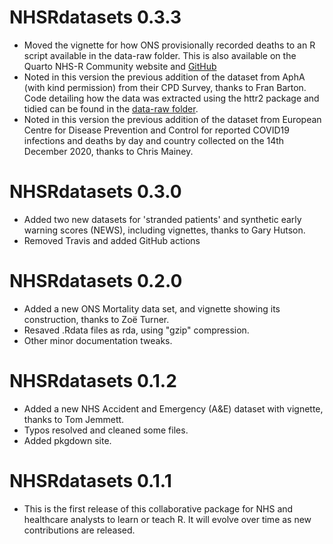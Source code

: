# NHSRdatasets 0.3.3

- Moved the vignette for how ONS provisionally recorded deaths to an R script
available in the data-raw folder. 
This is also available on the Quarto NHS-R Community website and 
[GitHub](https://github.com/nhs-r-community/nhs-r-community/blob/main/blog/building-the-ons-mortality-dataset.qmd)
- Noted in this version the previous addition of the dataset from AphA (with kind 
permission) from their CPD Survey, thanks to Fran Barton. Code detailing how the
data was extracted using the httr2 package and tidied can be found in the 
[data-raw folder](https://github.com/nhs-r-community/NHSRdatasets/blob/main/data-raw/apha_cpd_survey.R).
- Noted in this version the previous addition of the dataset from European 
Centre for Disease Prevention and Control for reported COVID19 infections and 
deaths by day and country collected on the 14th December 2020, thanks to Chris
Mainey.

# NHSRdatasets 0.3.0

- Added two new datasets for 'stranded patients' and synthetic early warning 
scores (NEWS), including vignettes, thanks to Gary Hutson.
- Removed Travis and added GitHub actions

# NHSRdatasets 0.2.0

- Added a new ONS Mortality data set, and vignette showing its construction, 
thanks to Zoë Turner.
- Resaved .Rdata files as rda, using "gzip" compression.
- Other minor documentation tweaks.

# NHSRdatasets 0.1.2

- Added a new NHS Accident and Emergency (A&E) dataset with vignette, thanks to 
Tom Jemmett.
- Typos resolved and cleaned some files.
- Added pkgdown site.

# NHSRdatasets 0.1.1

- This is the first release of this collaborative package for NHS and healthcare 
analysts to learn or teach R.
It will evolve over time as new contributions are released.
